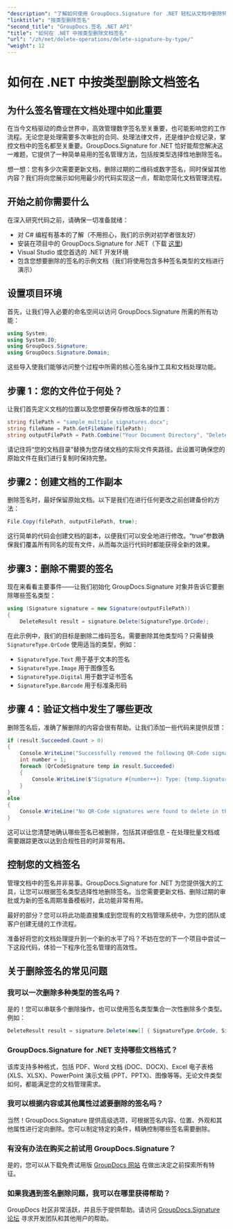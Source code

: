 ```yaml
---
"description": "了解如何使用 GroupDocs.Signature for .NET 轻松从文档中删除特定类型的签名。只需几分钟即可掌握签名管理！"
"linktitle": "按类型删除签名"
"second_title": "GroupDocs.签名 .NET API"
"title": "如何在 .NET 中按类型删除文档签名"
"url": "/zh/net/delete-operations/delete-signature-by-type/"
"weight": 12
---
```


# 如何在 .NET 中按类型删除文档签名

## 为什么签名管理在文档处理中如此重要

在当今文档驱动的商业世界中，高效管理数字签名至关重要，也可能影响您的工作流程。无论您是处理需要多次审批的合同、处理法律文件，还是维护合规记录，掌控文档中的签名都至关重要。GroupDocs.Signature for .NET 恰好能帮您解决这一难题，它提供了一种简单易用的签名管理方法，包括按类型选择性地删除签名。

想一想：您有多少次需要更新文档，删除过期的二维码或数字签名，同时保留其他内容？我们将向您展示如何用最少的代码实现这一点，帮助您简化文档管理流程。

## 开始之前你需要什么

在深入研究代码之前，请确保一切准备就绪：

- 对 C# 编程有基本的了解（不用担心，我们的示例对初学者很友好）
- 安装在项目中的 GroupDocs.Signature for .NET（下载 [这里](https://releases.groupdocs.com/signature/net/))
- Visual Studio 或您首选的 .NET 开发环境
- 包含您想要删除的签名的示例文档（我们将使用包含多种签名类型的文档进行演示）

## 设置项目环境

首先，让我们导入必要的命名空间以访问 GroupDocs.Signature 所需的所有功能：

```csharp
using System;
using System.IO;
using GroupDocs.Signature;
using GroupDocs.Signature.Domain;
```

这些导入使我们能够访问整个过程中所需的核心签名操作工具和文档处理功能。

## 步骤 1：您的文件位于何处？

让我们首先定义文档的位置以及您想要保存修改版本的位置：

```csharp
string filePath = "sample_multiple_signatures.docx";
string fileName = Path.GetFileName(filePath);
string outputFilePath = Path.Combine("Your Document Directory", "DeleteBySignatureType", fileName);
```

请记住将“您的文档目录”替换为您存储文档的实际文件夹路径。此设置可确保您的原始文件在我们进行复制时保持完整。

## 步骤2：创建文档的工作副本

删除签名时，最好保留原始文档。以下是我们在进行任何更改之前创建备份的方法：

```csharp
File.Copy(filePath, outputFilePath, true);
```

这行简单的代码会创建文档的副本，以便我们可以安全地进行修改。“true”参数确保我们覆盖所有同名的现有文件，从而每次运行代码时都能获得全新的效果。

## 步骤3：删除不需要的签名

现在来看看主要事件——让我们初始化 GroupDocs.Signature 对象并告诉它要删除哪些签名类型：

```csharp
using (Signature signature = new Signature(outputFilePath))
{
    DeleteResult result = signature.Delete(SignatureType.QrCode);
```

在此示例中，我们的目标是删除二维码签名。需要删除其他类型吗？只需替换 `SignatureType.QrCode` 使用适当的类型，例如：
- `SignatureType.Text` 用于基于文本的签名
- `SignatureType.Image` 用于图像签名
- `SignatureType.Digital` 用于数字证书签名
- `SignatureType.Barcode` 用于标准条形码

## 步骤 4：验证文档中发生了哪些更改

删除签名后，准确了解删除的内容会很有帮助。让我们添加一些代码来提供反馈：

```csharp
if (result.Succeeded.Count > 0)
{
    Console.WriteLine("Successfully removed the following QR-Code signatures:");
    int number = 1;
    foreach (QrCodeSignature temp in result.Succeeded)
    {
        Console.WriteLine($"Signature #{number++}: Type: {temp.SignatureType} Id:{temp.SignatureId}, Text: {temp.Text}");
    }
}
else
{
    Console.WriteLine("No QR-Code signatures were found to delete in this document.");
}
```

这可以让您清楚地确认哪些签名已被删除，包括其详细信息 - 在处理批量文档或需要跟踪更改以达到合规性目的时非常有用。

## 控制您的文档签名

管理文档中的签名并非易事。GroupDocs.Signature for .NET 为您提供强大的工具，让您可以根据签名类型选择性地删除签名。当您需要更新文档、删除过期的审批或为新的签名周期准备模板时，此功能非常有用。

最好的部分？您可以将此功能直接集成到您现有的文档管理系统中，为您的团队或客户创建无缝的工作流程。

准备好将您的文档处理提升到一个新的水平了吗？不妨在您的下一个项目中尝试一下这段代码，体验一下程序化签名管理的高效性。

## 关于删除签名的常见问题

### 我可以一次删除多种类型的签名吗？
是的！您可以串联多个删除操作，也可以使用签名类型集合一次性删除多个类型。例如：
```csharp
DeleteResult result = signature.Delete(new[] { SignatureType.QrCode, SignatureType.Barcode });
```

### GroupDocs.Signature for .NET 支持哪些文档格式？
该库支持多种格式，包括 PDF、Word 文档 (DOC、DOCX)、Excel 电子表格 (XLS、XLSX)、PowerPoint 演示文稿 (PPT、PPTX)、图像等等。无论文件类型如何，都能满足您的文档管理需求。

### 我可以根据内容或其他属性过滤要删除的签名吗？
当然！GroupDocs.Signature 提供高级选项，可根据签名内容、位置、外观和其他属性进行定向删除。您可以制定特定的条件，精确控制哪些签名需要删除。

### 有没有办法在购买之前试用 GroupDocs.Signature？
是的，您可以从下载免费试用版 [GroupDocs 网站](https://releases.groupdocs.com/) 在做出决定之前探索所有特征。

### 如果我遇到签名删除问题，我可以在哪里获得帮助？
GroupDocs 社区非常活跃，并且乐于提供帮助。请访问 [GroupDocs.Signature 论坛](https://forum.groupdocs.com/c/signature/13) 寻求开发团队和其他用户的帮助。